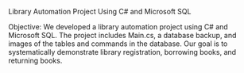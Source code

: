Library Automation Project Using C# and Microsoft SQL

Objective: We developed a library automation project using C# and Microsoft SQL. The project includes Main.cs, a database backup, and images of the tables and commands in the database. Our goal is to systematically demonstrate library registration, borrowing books, and returning books.
